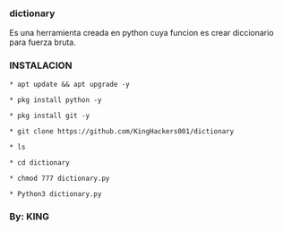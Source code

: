 ### dictionary

Es una herramienta creada en python cuya funcion es crear diccionario para fuerza bruta.

### INSTALACION 

```
* apt update && apt upgrade -y

* pkg install python -y

* pkg install git -y

* git clone https://github.com/KingHackers001/dictionary

* ls

* cd dictionary

* chmod 777 dictionary.py

* Python3 dictionary.py
```

### By: KING
